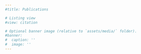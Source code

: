 ```yaml
---
#title: Publications

# Listing view
#view: citation

# Optional banner image (relative to `assets/media/` folder).
#banner:
#  caption: ''
#  image: ''
---
```

